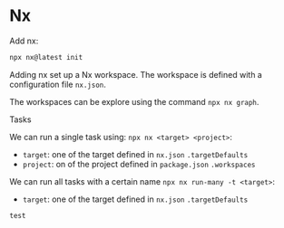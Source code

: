 # Nx

Add nx:

```sh
npx nx@latest init
```

Adding nx set up a Nx workspace. The workspace is defined with a configuration file `nx.json`.

The workspaces can be explore using the command `npx nx graph`.

Tasks

We can run a single task using: `npx nx <target> <project>`:

- `target`: one of the target defined in `nx.json` `.targetDefaults`
- `project`: on of the project defined in `package.json` `.workspaces`

We can run all tasks with a certain name `npx nx run-many -t <target>`:

- `target`: one of the target defined in `nx.json` `.targetDefaults`

```
test
```
